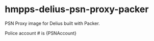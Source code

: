 # hmpps-delius-psn-proxy-packer
PSN Proxy image for Delius built with Packer.

Police account # is {PSNAccount}
